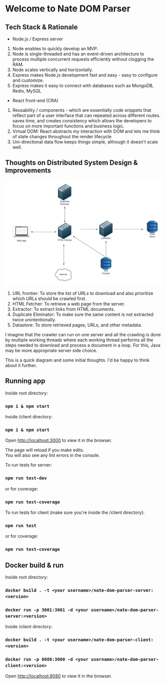 # Welcome to Nate DOM Parser

## Tech Stack & Rationale

- Node.js / Express server
1. Node enables to quickly develop an MVP.
2. Node is single-threaded and has an event-driven architecture to process multiple concurrent requests efficiently without clogging the RAM. 
3. Node scales vertically and horizontally.
4. Express makes Node.js development fast and easy - easy to configure and customize.
5. Express makes it easy to connect with databases such as MongoDB, Redis, MySQL

- React front-end (CRA)
1. Reusability / components - which are essentially code snippets that reflect part of a user interface that can repeated across different routes. saves time, and creates consistency which allows the developers to focus on more important functions and business logic.
2. Virtual DOM: React abstracts my interaction with DOM and lets me think of state changes throughout the render lifecycle
3. Uni-directional data flow keeps things simple, although it doesn't scale well.

## Thoughts on Distributed System Design & Improvements

![alt text](https://github.com/tolgamizrakci/nate-dom-parser/blob/main/sd.jpeg)

1. URL frontier: To store the list of URLs to download and also prioritize which URLs should be crawled first.
2. HTML Fetcher: To retrieve a web page from the server.
3. Extractor: To extract links from HTML documents.
4. Duplicate Eliminator: To make sure the same content is not extracted twice unintentionally.
5. Datastore: To store retrieved pages, URLs, and other metadata.

I imagine that the crawler can run on one server and all the crawling is done by multiple working threads where each working thread performs all the steps needed to download and process a document in a loop. For this, Java may be more appropriate server side choice.

This is a quick diagram and some initial thoughts. I'd be happy to think about it further.

## Running app

Inside root directory:
### `npm i & npm start`

Inside /client directory:
### `npm i & npm start`

Open [http://localhost:3000](http://localhost:3000) to view it in the browser.

The page will reload if you make edits.\
You will also see any lint errors in the console.

To run tests for server:
### `npm run test-dev`
or for coverage:
### `npm run test-coverage`

To run tests for client (make sure you're inside the /client directory):
### `npm run test`
or for coverage:
### `npm run test-coverage`

## Docker build & run

Inside root directory:
### `docker build . -t <your username>/nate-dom-parser-server:<version>`

### `docker run -p 3001:3001 -d <your username>/nate-dom-parser-server:<version>`

Inside /client directory:
### `docker build . -t <your username>/nate-dom-parser-client:<version>`

### `docker run -p 8080:3000 -d <your username>/nate-dom-parser-client:<version>`

Open [http://localhost:8080](http://localhost:8080) to view it in the browser.

